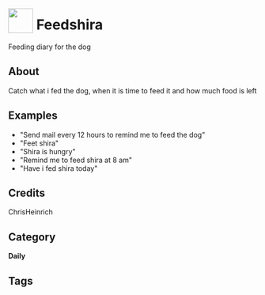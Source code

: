 # <img src="https://raw.githack.com/FortAwesome/Font-Awesome/master/svgs/solid/bacon.svg" card_color="#FF6666" width="50" height="50" style="vertical-align:bottom"/> Feedshira
Feeding diary for the dog

## About
Catch what i fed the dog, when it is time to feed it and how much food is left

## Examples
* "Send mail every 12 hours to remind me to feed the dog"
* "Feet shira"
* "Shira is hungry"
* "Remind me to feed shira at 8 am"
* "Have i fed shira today"

## Credits
ChrisHeinrich

## Category
**Daily**

## Tags

